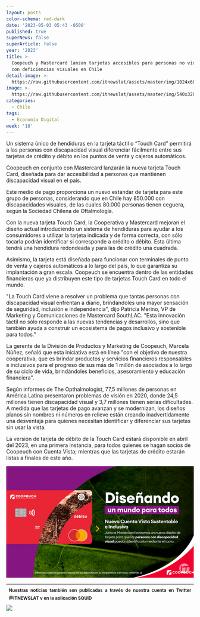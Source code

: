 ```yaml
---
layout: posts
color-schema: red-dark
date: '2023-05-03 05:43 -0500'
published: true
superNews: false
superArticle: false
year: '2023'
title: >-
  Coopeuch y Mastercard lanzan tarjetas accesibles para personas no videntes y
  con deficiencias visuales en Chile
detail-image: >-
  https://raw.githubusercontent.com/itnewslat/assets/master/img/1024x680/coopeuh-tdc-g.jpg
image: >-
  https://raw.githubusercontent.com/itnewslat/assets/master/img/540x320/coopeuh-tdc-p.jpg
categories:
  - Chile
tags:
  - Economía Digital
week: '18'
---
```

Un sistema único de hendiduras en la tarjeta táctil o “Touch Card” permitirá a las personas con discapacidad visual diferenciar fácilmente entre sus tarjetas de crédito y débito en los puntos de venta y cajeros automáticos.

Coopeuch en conjunto con Mastercard lanzarán la nueva tarjeta Touch Card, diseñada para dar accesibilidad a personas que mantienen discapacidad visual en el país.

Este medio de pago proporciona un nuevo estándar de tarjeta para este grupo de personas, considerando que en Chile hay 850.000 con discapacidades visuales, de las cuales 80.000 personas tienen ceguera, según la Sociedad Chilena de Oftalmología.

Con la nueva tarjeta Touch Card, la Cooperativa y Mastercard mejoran el diseño actual introduciendo un sistema de hendiduras para ayudar a los consumidores a utilizar la tarjeta indicada y de forma correcta, con sólo tocarla podrán identificar si corresponde a crédito o débito. Esta última tendrá una hendidura redondeada y para las de crédito una cuadrada.

Asimismo, la tarjeta está diseñada para funcionar con terminales de punto de venta y cajeros automáticos a lo largo del país, lo que garantiza su implantación a gran escala. Coopeuch se encuentra dentro de las entidades financieras que ya distribuyen este tipo de tarjetas Touch Card en todo el mundo.

"La Touch Card viene a resolver un problema que tantas personas con discapacidad visual enfrentan a diario, brindándoles una mayor sensación de seguridad, inclusión e independencia", dijo Patricia Merino, VP de Marketing y Comunicaciones de Mastercard SouthLAC. "Esta innovación táctil no sólo responde a las nuevas tendencias y desarrollos, sino que también ayuda a construir un ecosistema de pagos inclusivo y sostenible para todos."

La gerente de la División de Productos y Marketing de Coopeuch, Marcela Núñez, señaló que esta iniciativa está en línea "con el objetivo de nuestra cooperativa, que es brindar productos y servicios financieros responsables e inclusivos para el progreso de sus más de 1 millón de asociados a lo largo de su ciclo de vida, brindándoles beneficios, asesoramiento y educación financiera".

Según informes de The Opthalmologist, 77,5 millones de personas en América Latina presentaron problemas de visión en 2020, donde 24,5 millones tienen discapacidad visual y 3,7 millones tienen serias dificultades. A medida que las tarjetas de pago avanzan y se modernizan, los diseños planos sin nombres ni números en relieve están creando inadvertidamente una desventaja para quienes necesitan identificar y diferenciar sus tarjetas sin usar la vista.

La versión de tarjeta de débito de la Touch Card estará disponible en abril del 2023, en una primera instancia, para todos quienes se hagan socios de Coopeuch con Cuenta Vista; mientras que las tarjetas de crédito estarán listas a finales de este año.

![](https://raw.githubusercontent.com/itnewslat/assets/master/img/540x320/coopeuh-tdc-p.jpg)

<table style="height: 42px;" width="569">
<tbody>
<tr>
<td style="text-align: justify;"><sub><strong>Nuestras noticias también son publicadas a través de nuestra cuenta en Twitter <a href="https://twitter.com/itnewslat?lang=es">@ITNEWSLAT</a> y en la aplicación <a href="https://squidapp.co/en/">SQUID</a></strong></sub></td>
</tr>
</tbody>
</table>
<img src="https://tracker.metricool.com/c3po.jpg?hash=56f88a41e39ab42c063cc51676587a04"/>